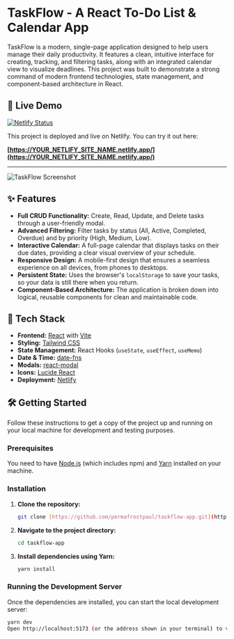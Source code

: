 # TaskFlow - A React To-Do List & Calendar App

TaskFlow is a modern, single-page application designed to help users manage their daily productivity. It features a clean, intuitive interface for creating, tracking, and filtering tasks, along with an integrated calendar view to visualize deadlines. This project was built to demonstrate a strong command of modern frontend technologies, state management, and component-based architecture in React.

## 🚀 Live Demo

[![Netlify Status](https://api.netlify.com/api/v1/badges/YOUR_NETLIFY_BADGE_ID/deploy-status)](https://app.netlify.com/sites/YOUR_NETLIFY_SITE_NAME/deploys)

This project is deployed and live on Netlify. You can try it out here:

**[https://YOUR_NETLIFY_SITE_NAME.netlify.app/](https://YOUR_NETLIFY_SITE_NAME.netlify.app/)**

---

![TaskFlow Screenshot](https://placehold.co/800x400/0f172a/ffffff?text=TaskFlow+App+Screenshot)

## ✨ Features

- **Full CRUD Functionality:** Create, Read, Update, and Delete tasks through a user-friendly modal.
- **Advanced Filtering:** Filter tasks by status (All, Active, Completed, Overdue) and by priority (High, Medium, Low).
- **Interactive Calendar:** A full-page calendar that displays tasks on their due dates, providing a clear visual overview of your schedule.
- **Responsive Design:** A mobile-first design that ensures a seamless experience on all devices, from phones to desktops.
- **Persistent State:** Uses the browser's `localStorage` to save your tasks, so your data is still there when you return.
- **Component-Based Architecture:** The application is broken down into logical, reusable components for clean and maintainable code.

## 🚀 Tech Stack

- **Frontend:** [React](https://reactjs.org/) with [Vite](https://vitejs.dev/)
- **Styling:** [Tailwind CSS](https://tailwindcss.com/)
- **State Management:** React Hooks (`useState`, `useEffect`, `useMemo`)
- **Date & Time:** [date-fns](https://date-fns.org/)
- **Modals:** [react-modal](https://github.com/reactjs/react-modal)
- **Icons:** [Lucide React](https://lucide.dev/)
- **Deployment:** [Netlify](https://www.netlify.com/)

## 🛠️ Getting Started

Follow these instructions to get a copy of the project up and running on your local machine for development and testing purposes.

### Prerequisites

You need to have [Node.js](https://nodejs.org/) (which includes npm) and [Yarn](https://yarnpkg.com/) installed on your machine.

### Installation

1.  **Clone the repository:**
    ```sh
    git clone [https://github.com/permafrostpaul/taskflow-app.git](https://github.com/permafrostpaul/taskflow-app.git) 
    ```

2.  **Navigate to the project directory:**
    ```sh
    cd taskflow-app
    ```

3.  **Install dependencies using Yarn:**
    ```sh
    yarn install
    ```

### Running the Development Server

Once the dependencies are installed, you can start the local development server:

```sh
yarn dev
Open http://localhost:5173 (or the address shown in your terminal) to view the project in your browser.
